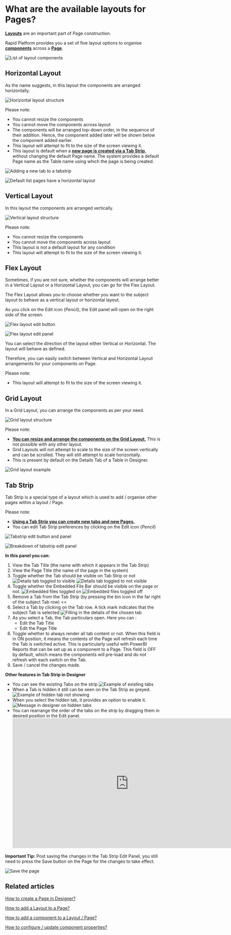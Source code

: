 # What are the available layouts for Pages?

[**Layouts**](https://docs.rapidplatform.com/books/glossary/page/page-layout-and-component "Page, layout and component") are an important part of Page construction.

Rapid Platform provides you a set of five layout options to organise [**components**](https://docs.rapidplatform.com/books/glossary/page/page-layout-and-component "Page, layout and component") across a [**Page**](https://docs.rapidplatform.com/books/glossary/page/page-layout-and-component "Page, layout and component").

![List of layout components](<Layout components list.png>)

## **Horizontal Layout**

As the name suggests, in this layout the components are arranged horizontally.

![Horizontal layout structure](<Horizontal Layout Structure.png>)

Please note:

- You cannot resize the components
- You cannot move the components across layout
- The components will be arranged top-down order, in the sequence of their addition. Hence, the component added later will be shown below the component added earlier.
- This layout will attempt to fit to the size of the screen viewing it.
- This layout is default when a **[new page is created via a Tab Strip](https://docs.rapidplatform.com/books/experiences/page/how-to-create-a-page-in-designer "How to create a Page in Designer?")**, without changing the default Page name. The system provides a default Page name as the Table name using which the page is being created.

![Adding a new tab to a tabstrip](<Adding a new tab to a tabstrip.png>)

![Default list pages have a horizontal layout](<Default list pages have a horizontal layout.png>)

## **Vertical Layout**

In this layout the components are arranged vertically.

![Vertical layout structure](<Vertical Layout structure.png>)

Please note:

- You cannot resize the components
- You cannot move the components across layout
- This layout is not a default layout for any condition
- This layout will attempt to fit to the size of the screen viewing it.

## **Flex Layout**

Sometimes, if you are not sure, whether the components will arrange better in a Vertical Layout or a Horizontal Layout, you can go for the Flex Layout.

The Flex Layout allows you to choose whether you want to the subject layout to behave as a vertical layout or horizontal layout.

As you click on the Edit icon (*Pencil)*, the Edit panel will open on the right side of the screen.

![Flex layout edit button](<Flex Layout Edit button.png>)

![Flex layout edit panel](<Flex layout edit panel.png>)

You can select the direction of the layout either Vertical or Horizontal. The layout will behave as defined.

Therefore, you can easily switch between Vertical and Horizontal Layout arrangements for your components on Page.

Please note:

- This layout will attempt to fit to the size of the screen viewing it.

## **Grid Layout**

In a Grid Layout, you can arrange the components as per your need.

![Grid layout structure](<Grid layout structure.png>)

Please note:

- [**You can resize and arrange the components on the Grid Layout.**](https://docs.rapidplatform.com/books/experiences/page/how-to-arrange-a-component-on-grid-layout "How to arrange a component on Grid layout?") This is not possible with any other layout.
- Grid Layouts will not attempt to scale to the size of the screen vertically and can be scrolled. They will still attempt to scale horizontally.
- This is present by default on the Details Tab of a Table in Designer.

![Grid layout example](<Grid layout example.png>)

## **Tab Strip**

Tab Strip is a special type of a layout which is used to add / organise other pages within a layout / Page.

Please note:

- [**Using a Tab Strip you can create new tabs and new Pages.**](https://docs.rapidplatform.com/books/experiences/page/how-to-create-a-page-in-designer "How to create a Page in Designer?")
- You can edit Tab Strip preferences by clicking on the Edit icon (*Pencil*)

![Tabstrip edit button and panel](<Tabstrip edit button and panel.png>)

![Breakdown of tabstrip edit panel](<Breakdown of tabstrip edit panel.png>)

**In this panel you can:**

1. View the Tab Title (the name with which it appears in the Tab Strip)
2. View the Page Title (the name of the page in the system)
3. Toggle whether the Tab should be visible on Tab Strip or not 
    ![Details tab toggled to visible](<Details tab visible.png>)
    ![Details tab toggled to not visible](<Details tab not visible.png>)
4. Toggle whether the Embedded File Bar should be visible on the page or not. 
    ![Embedded files toggled on](<Embedded files toggled on.png>)
    ![Embedded files toggled off](<Embedded files toggled off.png>)
5. Remove a Tab from the Tab Strip (by pressing the bin icon in the far right of the subject Tab row) &lt;&lt;
6. Select a Tab by clicking on the Tab row. A tick mark indicates that the subject Tab is selected 
    ![Filling in the details of the chosen tab](<Filling in the details of a chose tab.png>)
7. As you select a Tab, the Tab particulars open. Here you can : 
    - Edit the Tab Title
    - Edit the Page Title
8. Toggle whether to always render all tab content or not. When this field is in ON position, it means the contents of the Page will refresh each time the Tab is switched active. This is particularly useful with PowerBI Reports that can be set up as a component to a Page. This field is OFF by default, which means the components will pre-load and do not refresh with each switch on the Tab.
9. Save / cancel the changes made.

**Other features in Tab Strip in Designer**

- You can see the existing Tabs on the strip 
    ![Example of existing tabs](<Example of existing tabs.png>)
- When a Tab is hidden it still can be seen on the Tab Strip as greyed.
    ![Example of hidden tab not showing](<Example of hidden tab not showing.png>)
- When you select the hidden tab, it provides an option to enable it. 
    ![Message in designer on hidden tabs](<Message in designer on hidden tabs.png>)
- You can rearrange the order of the tabs on the strip by dragging them in desired position in the Edit panel.
    <iframe allowfullscreen="allowfullscreen" frameborder="0" height="420" src="https://www.youtube.com/embed/G1fQj2VaOr0?si=Ie7oOk-l9T0KstFi" title="YouTube video player" width="750"></iframe>

**Important Tip:** Post saving the changes in the Tab Strip Edit Panel, you still need to press the Save button on the Page for the changes to take effect.

![Save the page](<Save the page.png>)

## **Related articles**

[How to create a Page in Designer?](https://docs.rapidplatform.com/books/experiences/page/how-to-create-a-page "How to create a Page in Designer?")

[How to add a Layout to a Page?](https://docs.rapidplatform.com/books/experiences/page/how-to-add-a-layout-to-a-page "How to add a Layout to a Page?")

[How to add a component to a Layout / Page?](https://docs.rapidplatform.com/books/experiences/page/how-to-add-a-component-to-a-page "How to add a component to a Page?")

[How to configure / update component properties?](https://docs.rapidplatform.com/books/experiences/page/how-to-configure-update-component-properties "How to configure / update component properties?")
